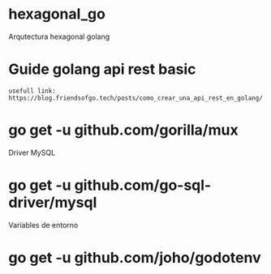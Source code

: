 # hexagonal_go

Arqutectura hexagonal golang 

# Guide golang api rest basic

    usefull link: https://blog.friendsofgo.tech/posts/como_crear_una_api_rest_en_golang/

# go get -u github.com/gorilla/mux

Driver MySQL 
# go get -u github.com/go-sql-driver/mysql

Variables de entorno 

# go get -u github.com/joho/godotenv
